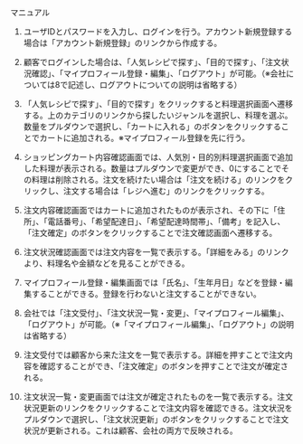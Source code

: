 マニュアル

1. ユーザIDとパスワードを入力し、ログインを行う。アカウント新規登録する場合は「アカウント新規登録」のリンクから作成する。

2. 顧客でログインした場合は、「人気レシピで探す」、「目的で探す」、「注文状況確認」、「マイプロフィール登録・編集」、「ログアウト」が可能。（※会社については8で記述し、ログアウトについての説明は省略する）

3. 「人気レシピで探す」、「目的で探す」をクリックすると料理選択画面へ遷移する。上のカテゴリのリンクから探したいジャンルを選択し、料理を選ぶ。数量をプルダウンで選択し、「カートに入れる」のボタンをクリックすることでカートに追加される。※マイプロフィール登録を先に行う。

4. ショッピングカート内容確認画面では、人気別・目的別料理選択画面で追加した料理が表示される。数量はプルダウンで変更ができ、0にすることでその料理は削除される。注文を続けたい場合は「注文を続ける」のリンクをクリックし、注文する場合は「レジへ進む」のリンクをクリックする。

5. 注文内容確認画面ではカートに追加されたものが表示され、その下に「住所」、「電話番号」、「希望配達日」、「希望配達時間帯」、「備考」を記入し、「注文確定」のボタンをクリックすることで注文確認画面へ遷移する。

6. 注文状況確認画面では注文内容を一覧で表示する。「詳細をみる」のリンクより、料理名や金額などを見ることができる。

7. マイプロフィール登録・編集画面では「氏名」、「生年月日」などを登録・編集することができる。登録を行わないと注文することができない。

8. 会社では「注文受付」、「注文状況一覧・変更」、「マイプロフィール編集」、「ログアウト」が可能。（※「マイプロフィール編集」、「ログアウト」の説明は省略する）

9. 注文受付では顧客から来た注文を一覧で表示する。詳細を押すことで注文内容を確認することができ、「注文確定」のボタンを押すことで注文が確定される。

10. 注文状況一覧・変更画面では注文が確定されたものを一覧で表示する。注文状況更新のリンクをクリックすることで注文内容を確認できる。注文状況をプルダウンで選択し、「注文状況更新」のボタンをクリックすることで注文状況が更新される。これは顧客、会社の両方で反映される。
